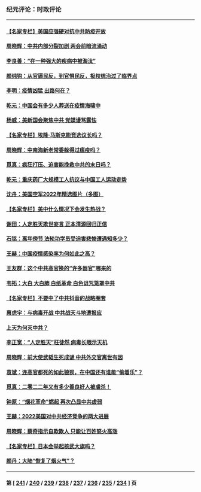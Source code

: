 ### 纪元评论：时政评论
---
#### [【名家专栏】美国应强硬对抗中共防疫开放](../../pages/nsc1025/n13903174.md) 
#### [周晓辉：中共内部分裂加剧 两会前暗流涌动](../../pages/nsc1025/n13903260.md) 
#### [李良善：“在一种强大的疾病中被淘汰”](../../pages/nsc1025/n13903074.md) 
#### [颜纯钩：从官逼民反，到官惧民反，极权统治过了临界点](../../pages/nsc1025/n13902975.md) 
#### [李明：疫情凶猛 出路何在？](../../pages/nsc1025/n13902958.md) 
#### [乾元：中国会有多少人葬送在疫情海啸中](../../pages/nsc1025/n13902939.md) 
#### [杨威：美新国会聚焦中共 党媒谩骂露怯](../../pages/nsc1025/n13902501.md) 
#### [【名家专栏】埃隆‧马斯克能竞选议长吗？](../../pages/nsc1025/n13902320.md) 
#### [周晓辉：中南海新老常委躲得过瘟疫吗？](../../pages/nsc1025/n13902202.md) 
#### [觅真：疯狂打压、迫害能挽救中共的末日吗？](../../pages/nsc1025/n13902242.md) 
#### [乾元：重庆药厂大规模工人抗议与中国工人运动走势](../../pages/nsc1025/n13902054.md) 
#### [沈舟：美国空军2022年精选图片（多图）](../../pages/nsc1025/n13901780.md) 
#### [【名家专栏】美中什么情况下会发生热战？](../../pages/nsc1025/n13901680.md) 
#### [谢田：人定胜天欺世妄言 正本清源回归正信](../../pages/nsc1025/n13901284.md) 
#### [石铭：离年傍节 法轮功学员受迫害悲惨遭遇知多少？](../../pages/nsc1025/n13901265.md) 
#### [王赫：中国疫情感染率为何如此之高？](../../pages/nsc1025/n13901139.md) 
#### [王友群：这个中共高官换的“许多器官”哪来的](../../pages/nsc1025/n13901161.md) 
#### [韦拓：大白 大白肺 白纸革命 白色诅咒笼罩中共](../../pages/nsc1025/n13901066.md) 
#### [【名家专栏】不要中了中共抖音的战略圈套](../../pages/nsc1025/n13900900.md) 
#### [惠虎宇：与病毒开战 中共战天斗地遭报应](../../pages/nsc1025/n13901058.md) 
#### [上天为何灭中共？](../../pages/nsc1025/n13900961.md) 
#### [李正宽：“人定胜天”枉徒然 病毒长眼示天机](../../pages/nsc1025/n13900697.md) 
#### [周晓辉：前大使武韬生死成谜 中共外交官离世有因](../../pages/nsc1025/n13900792.md) 
#### [袁斌：连高官都死的如此狼狈，在中国还有谁能“偷着乐”？](../../pages/nsc1025/n13900654.md) 
#### [觅真：二零二二年又有多少善良好人被虐杀！](../../pages/nsc1025/n13900528.md) 
#### [钟原：“烟花革命”燃起 再次凸显中共虚弱](../../pages/nsc1025/n13900508.md) 
#### [王赫：2022美国对中共经济竞争的两大进展](../../pages/nsc1025/n13900201.md) 
#### [周晓辉：蔡奇指示自欺欺人 只能让百姓怒火高涨](../../pages/nsc1025/n13900199.md) 
#### [【名家专栏】日本会举起核武大旗吗？](../../pages/nsc1025/n13900051.md) 
#### [颜丹：大陆“恢复了烟火气”？](../../pages/nsc1025/n13900185.md) 

---
#### 第 [ [241](./241.md) / [240](./240.md) / [239](./239.md) / [238](./238.md) / [237](./237.md) / [236](./236.md) / [235](./235.md) / [234](./234.md) ] 页
